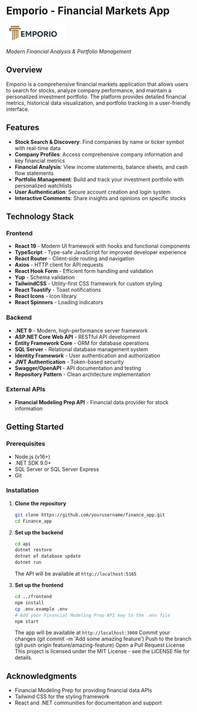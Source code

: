 # Emporio - Financial Markets App

![Emporio Logo](frontend/src/Components/Navbar/logo.png)

_Modern Financial Analysis & Portfolio Management_

## Overview

Emporio is a comprehensive financial markets application that allows users to search for stocks, analyze company performance, and maintain a personalized investment portfolio. The platform provides detailed financial metrics, historical data visualization, and portfolio tracking in a user-friendly interface.

## Features

- **Stock Search & Discovery**: Find companies by name or ticker symbol with real-time data
- **Company Profiles**: Access comprehensive company information and key financial metrics
- **Financial Analysis**: View income statements, balance sheets, and cash flow statements
- **Portfolio Management**: Build and track your investment portfolio with personalized watchlists
- **User Authentication**: Secure account creation and login system
- **Interactive Comments**: Share insights and opinions on specific stocks

## Technology Stack

### Frontend

- **React 19** - Modern UI framework with hooks and functional components
- **TypeScript** - Type-safe JavaScript for improved developer experience
- **React Router** - Client-side routing and navigation
- **Axios** - HTTP client for API requests
- **React Hook Form** - Efficient form handling and validation
- **Yup** - Schema validation
- **TailwindCSS** - Utility-first CSS framework for custom styling
- **React Toastify** - Toast notifications
- **React Icons** - Icon library
- **React Spinners** - Loading indicators

### Backend

- **.NET 9** - Modern, high-performance server framework
- **ASP.NET Core Web API** - RESTful API development
- **Entity Framework Core** - ORM for database operations
- **SQL Server** - Relational database management system
- **Identity Framework** - User authentication and authorization
- **JWT Authentication** - Token-based security
- **Swagger/OpenAPI** - API documentation and testing
- **Repository Pattern** - Clean architecture implementation

### External APIs

- **Financial Modeling Prep API** - Financial data provider for stock information

## Getting Started

### Prerequisites

- Node.js (v16+)
- .NET SDK 9.0+
- SQL Server or SQL Server Express
- Git

### Installation

1. **Clone the repository**

   ```bash
   git clone https://github.com/yourusername/finance_app.git
   cd Finance_app
   ```

2. **Set up the backend**

   ```bash
   cd api
   dotnet restore
   dotnet ef database update
   dotnet run
   ```

   The API will be available at `http://localhost:5165`

3. **Set up the frontend**
   ```bash
   cd ../frontend
   npm install
   cp .env.example .env
   # Add your Financial Modeling Prep API key to the .env file
   npm start
   ```
   The app will be available at `http://localhost:3000`
   Commit your changes (git commit -m 'Add some amazing feature')
   Push to the branch (git push origin feature/amazing-feature)
   Open a Pull Request
   License
   This project is licensed under the MIT License - see the LICENSE file for details.

## Acknowledgments

- Financial Modeling Prep for providing financial data APIs
- Tailwind CSS for the styling framework
- React and .NET communities for documentation and support
